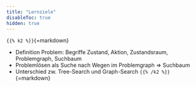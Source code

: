 ```yaml
---
title: "Lernziele"
disableToc: true
hidden: true
---
```



`{{% k2 %}}`{=markdown}
*   Definition Problem: Begriffe Zustand, Aktion, Zustandsraum, Problemgraph, Suchbaum
*   Problemlösen als Suche nach Wegen im Problemgraph => Suchbaum
*   Unterschied zw. Tree-Search und Graph-Search
`{{% /k2 %}}`{=markdown}
